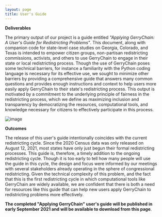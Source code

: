 ```yaml
---
layout: page
title: User's Guide
---
```


**Deliverables**

The primary output of our project is a guide entitled *"Applying GerryChain: A User's Guide for Redistricting Problems"*. This document, along with companion code for state-level case studies on Georgia, Colorado, and Texas is intended to empower citizen groups, non-partisan redistricting commissions, activists, and others to use GerryChain to engage in their state or local redistricting process. Though the use of GerryChain poses some technical barriers, for instance a familiarity with the Python coding language is necessary for its effective use, we sought to minimize other barriers by providing a comprehensive guide that answers many common questions and provides enough instructions and context to help users more easily apply GerryChain to their state's redistricting process. This output is motivated by a commitment to the underlying principle of fairness in the redistricting process, which we define as maximizing inclusion and transparency by democratizing the resources, computational tools, and knowledge necessary for citizens to effectively participate in this process.

![image](https://user-images.githubusercontent.com/35081948/129835578-95beb27a-c561-475b-8493-50ae1192a6cb.png)

**Outcomes**

The release of this user's guide intentionally coincides with the current redistricting cycle. Since the 2020 Census data was only released on August 12, 2021, most states have only just begun their formal redistricting processes. This guide is, therefore, a timely addition to the ongoing redistricting cycle. Though it is too early to tell how many people will use the guide in this cycle, the design and focus were informed by our meetings with several stakeholders already operating in the sphere of congressional redistricting. Given the technical complexity of this problem, and the fact that this is the first redistricting cycle in which computational tools like GerryChain are widely available, we are confident that there is both a need for resources like this guide that can help new users apply GerryChain to redistricting problems more effectively.

<b>The completed "Applying GerryChain" user's guide will be published in early September 2021 and will be available to download from this page</b>.

